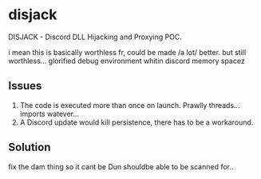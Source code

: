# disjack
DISJACK - Discord DLL Hijacking and Proxying POC.

i mean this is basically worthless fr,
could be made /a lot/ better.
but still worthless...
glorified debug environment whitin discord memory spacez


## Issues       
1. The code is executed more than once on launch. Prawlly threads... imports watever... 
2. A Discord update would kill persistence, there has to be a workaround.


## Solution
fix the dam thing so it cant be Dun shouldbe able to be scanned for..
